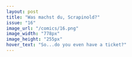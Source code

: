 ```yaml
---
layout: post
title: "Was machst du, Scrapinold?"
issue: "16"
image_url: "/comics/16.png"
image_width: "778px"
image_height: "255px"
hover_text: "So...do you even have a ticket?"
---
```



